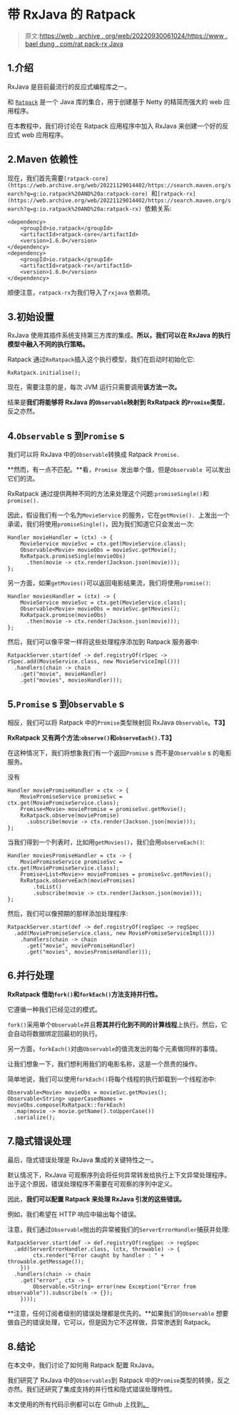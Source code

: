 # 带 RxJava 的 Ratpack

> 原文:[https://web . archive . org/web/20220930061024/https://www . bael dung . com/rat pack-rx Java](https://web.archive.org/web/20220930061024/https://www.baeldung.com/ratpack-rxjava)

## 1.介绍

RxJava 是目前最流行的反应式编程库之一。

和 [`Ratpack`](/web/20221129014402/https://www.baeldung.com/ratpack) 是一个 Java 库的集合，用于创建基于 Netty 的精简而强大的 web 应用程序。

在本教程中，我们将讨论在 Ratpack 应用程序中加入 RxJava 来创建一个好的反应式 web 应用程序。

## 2.Maven 依赖性

现在，我们首先需要`[ratpack-core](https://web.archive.org/web/20221129014402/https://search.maven.org/search?q=g:io.ratpack%20AND%20a:ratpack-core) `和`[ratpack-rx](https://web.archive.org/web/20221129014402/https://search.maven.org/search?q=g:io.ratpack%20AND%20a:ratpack-rx) `依赖关系:

```
<dependency>
    <groupId>io.ratpack</groupId>
    <artifactId>ratpack-core</artifactId>
    <version>1.6.0</version>
</dependency>
<dependency>
    <groupId>io.ratpack</groupId>
    <artifactId>ratpack-rx</artifactId>
    <version>1.6.0</version>
</dependency> 
```

顺便注意，`ratpack-rx`为我们导入了`rxjava` 依赖项。

## 3.初始设置

RxJava 使用其插件系统支持第三方库的集成。**所以，我们可以在 RxJava 的执行模型中融入不同的执行策略。**

Ratpack 通过`RxRatpack`插入这个执行模型，我们在启动时初始化它:

```
RxRatpack.initialise(); 
```

现在，需要注意的是，每次 JVM 运行只需要调用**该方法一次。**

结果是**我们将能够将 RxJava 的`Observable`映射到 RxRatpack 的`Promise`类型**，反之亦然。

## 4.`Observable` s 到`Promise` s

我们可以将 RxJava 中的`Observable`转换成 Ratpack `Promise.`

**然而，有一点不匹配。**看，`Promise `发出单个值，但是`Observable `可以发出它们的流。

RxRatpack 通过提供两种不同的方法来处理这个问题:`promiseSingle()`和`promise().`

因此，假设我们有一个名为`MovieService` 的服务，它在`getMovie(). `上发出一个承诺，我们将使用`promiseSingle()`，因为我们知道它只会发出一次:

```
Handler movieHandler = (ctx) -> {
    MovieService movieSvc = ctx.get(MovieService.class);
    Observable<Movie> movieObs = movieSvc.getMovie();
    RxRatpack.promiseSingle(movieObs)
      .then(movie -> ctx.render(Jackson.json(movie)));
};
```

另一方面，如果`getMovies()`可以返回电影结果流，我们将使用`promise()`:

```
Handler moviesHandler = (ctx) -> {
    MovieService movieSvc = ctx.get(MovieService.class);
    Observable<Movie> movieObs = movieSvc.getMovies();
    RxRatpack.promise(movieObs)
      .then(movie -> ctx.render(Jackson.json(movie)));
};
```

然后，我们可以像平常一样将这些处理程序添加到 Ratpack 服务器中:

```
RatpackServer.start(def -> def.registryOf(rSpec -> rSpec.add(MovieService.class, new MovieServiceImpl()))
  .handlers(chain -> chain
    .get("movie", movieHandler)
    .get("movies", moviesHandler)));
```

## 5.`Promise` s 到`Observable` s

相反，我们可以将 Ratpack 中的`Promise`类型映射回 RxJava `Observable`。**T3】**

**RxRatpack 又有两个方法:`observe()`和`observeEach().`T3】**

在这种情况下，我们将想象我们有一个返回`Promise` s 而不是`Observable` s 的电影服务。

没有

```
Handler moviePromiseHandler = ctx -> {
    MoviePromiseService promiseSvc = ctx.get(MoviePromiseService.class);
    Promise<Movie> moviePromise = promiseSvc.getMovie();
    RxRatpack.observe(moviePromise)
      .subscribe(movie -> ctx.render(Jackson.json(movie)));
};
```

当我们得到一个列表时，比如用`getMovies()`，我们会用`observeEach()`:

```
Handler moviesPromiseHandler = ctx -> {
    MoviePromiseService promiseSvc = ctx.get(MoviePromiseService.class);
    Promise<List<Movie>> moviePromises = promiseSvc.getMovies();
    RxRatpack.observeEach(moviePromises)
        .toList()
        .subscribe(movie -> ctx.render(Jackson.json(movie)));
};
```

然后，我们可以像预期的那样添加处理程序:

```
RatpackServer.start(def -> def.registryOf(regSpec -> regSpec
  .add(MoviePromiseService.class, new MoviePromiseServiceImpl()))
    .handlers(chain -> chain
      .get("movie", moviePromiseHandler)
      .get("movies", moviesPromiseHandler)));
```

## 6.并行处理

**RxRatpack 借助`fork()`和`forkEach()`方法支持并行性。**

它遵循一种我们已经见过的模式。

`fork()`采用单个`Observable`并且**将其并行化到不同的计算线程**上执行。然后，它会自动将数据绑定回最初的执行。

另一方面，`forkEach()`对由`Observable`的值流发出的每个元素做同样的事情。

让我们想象一下，我们想利用我们的电影名称，这是一个昂贵的操作。

简单地说，我们可以使用`forkEach()`将每个线程的执行卸载到一个线程池中:

```
Observable<Movie> movieObs = movieSvc.getMovies();
Observable<String> upperCasedNames = movieObs.compose(RxRatpack::forkEach)
  .map(movie -> movie.getName().toUpperCase())
  .serialize();
```

## 7.隐式错误处理

最后，隐式错误处理是 RxJava 集成的关键特性之一。

默认情况下，RxJava 可观察序列会将任何异常转发给执行上下文异常处理程序。出于这个原因，错误处理程序不需要在可观察的序列中定义。

因此，**我们可以配置 Ratpack 来处理 RxJava 引发的这些错误。**

例如，我们希望在 HTTP 响应中输出每个错误。

注意，我们通过`Observable`抛出的异常被我们的`ServerErrorHandler`捕获并处理:

```
RatpackServer.start(def -> def.registryOf(regSpec -> regSpec
  .add(ServerErrorHandler.class, (ctx, throwable) -> {
        ctx.render("Error caught by handler : " + throwable.getMessage());
    }))
  .handlers(chain -> chain
    .get("error", ctx -> {
        Observable.<String> error(new Exception("Error from observable")).subscribe(s -> {});
    })));
```

**注意，任何订阅者级别的错误处理都是优先的。**如果我们的`Observable` 想要做自己的错误处理，它可以，但是因为它不这样做，异常渗透到 Ratpack。

## 8.结论

在本文中，我们讨论了如何用 Ratpack 配置 RxJava。

我们研究了 RxJava 中的`Observables`到 Ratpack 中的`Promise`类型的转换，反之亦然。我们还研究了集成支持的并行性和隐式错误处理特性。

本文使用的所有代码示例都可以在 Github 上找到[。](https://web.archive.org/web/20221129014402/https://github.com/eugenp/tutorials/tree/master/web-modules/ratpack)
